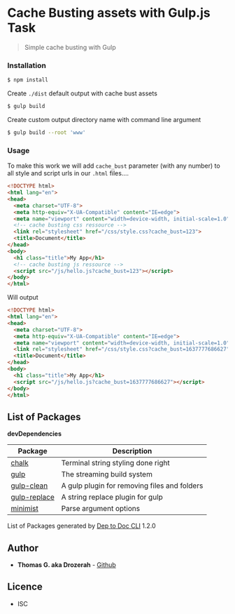 # Cache Busting assets with Gulp.js Task

> Simple cache busting with Gulp

### Installation

````bash
$ npm install
````
Create `./dist` default output with cache bust assets
````bash
$ gulp build
````
Create custom output directory name with command line argument 
````bash
$ gulp build --root 'www'
````

### Usage

To make this work we will add `cache_bust` parameter (with any number) to all style and script urls in our `.html` files....

````html
<!DOCTYPE html>
<html lang="en">
<head>
  <meta charset="UTF-8">
  <meta http-equiv="X-UA-Compatible" content="IE=edge">
  <meta name="viewport" content="width=device-width, initial-scale=1.0">
  <!-- cache busting css ressource -->
  <link rel="stylesheet" href="/css/style.css?cache_bust=123">
  <title>Document</title>
</head>
<body>
  <h1 class="title">My App</h1>
  <!-- cache busting js ressource -->
  <script src="/js/hello.js?cache_bust=123"></script>
</body>
</html>
````
Will output
````html
<!DOCTYPE html>
<html lang="en">
<head>
  <meta charset="UTF-8">
  <meta http-equiv="X-UA-Compatible" content="IE=edge">
  <meta name="viewport" content="width=device-width, initial-scale=1.0">
  <link rel="stylesheet" href="/css/style.css?cache_bust=1637777686627">
  <title>Document</title>
</head>
<body>
  <h1 class="title">My App</h1>
  <script src="/js/hello.js?cache_bust=1637777686627"></script>
</body>
</html>
````

List of Packages
----------------


__devDependencies__

| Package                                                     | Description                                  |
| ----------------------------------------------------------- | -------------------------------------------- |
| [chalk](https://github.com/chalk/chalk#readme)              | Terminal string styling done right           |
| [gulp](https://gulpjs.com)                                  | The streaming build system                   |
| [gulp-clean](https://github.com/peter-vilja/gulp-clean)     | A gulp plugin for removing files and folders |
| [gulp-replace](https://github.com/lazd/gulp-replace#readme) | A string replace plugin for gulp             |
| [minimist](https://github.com/substack/minimist)            | Parse argument options                       |


<div>
  List of Packages generated by <a href="git+https://github.com/Drozerah/dep-to-doc-cli.git">Dep to Doc CLI</a> 1.2.0
  </div>


## Author

* **Thomas G. aka Drozerah** - [Github](https://github.com/Drozerah)

## Licence

* ISC

